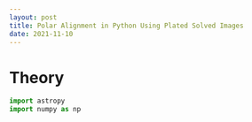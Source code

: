 ```yaml
---
layout: post
title: Polar Alignment in Python Using Plated Solved Images
date: 2021-11-10
---
```


# Theory

```python
import astropy
import numpy as np
```
